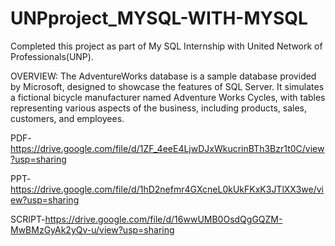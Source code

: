# UNPproject_MYSQL-WITH-MYSQL

Completed this project as part of My SQL Internship with United Network of Professionals(UNP).

OVERVIEW: The AdventureWorks database is a sample database provided by Microsoft, designed to showcase the features of SQL Server. It simulates a fictional bicycle manufacturer named Adventure Works Cycles, with tables representing various aspects of the business, including products, sales, customers, and employees.

PDF-https://drive.google.com/file/d/1ZF_4eeE4LjwDJxWkucrinBTh3Bzr1t0C/view?usp=sharing 

PPT-https://drive.google.com/file/d/1hD2nefmr4GXcneL0kUkFKxK3JTlXX3we/view?usp=sharing

SCRIPT-https://drive.google.com/file/d/16wwUMB0OsdQgGQZM-MwBMzGyAk2yQv-u/view?usp=sharing

